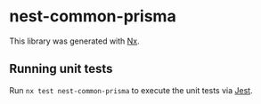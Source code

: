 # nest-common-prisma

This library was generated with [Nx](https://nx.dev).

## Running unit tests

Run `nx test nest-common-prisma` to execute the unit tests via [Jest](https://jestjs.io).
